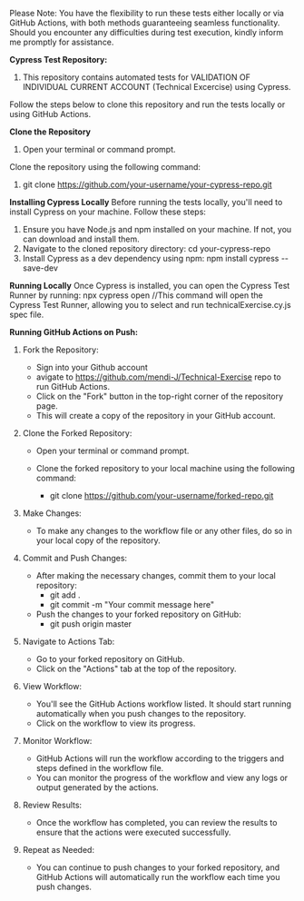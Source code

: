 Please Note: You have the flexibility to run these tests either locally or via GitHub Actions, with both methods guaranteeing seamless functionality. Should you encounter any difficulties during test execution, kindly inform me promptly for assistance.


**Cypress Test Repository:**
1. This repository contains automated tests for VALIDATION OF INDIVIDUAL CURRENT ACCOUNT (Technical Excercise) using Cypress.
   
Follow the steps below to clone this repository and run the tests locally or using GitHub Actions.

**Clone the Repository**
1. Open your terminal or command prompt.

Clone the repository using the following command:
1. git clone https://github.com/your-username/your-cypress-repo.git

**Installing Cypress Locally**
Before running the tests locally, you'll need to install Cypress on your machine. Follow these steps:
1. Ensure you have Node.js and npm installed on your machine. If not, you can download and install them.
2. Navigate to the cloned repository directory:
   cd your-cypress-repo
3. Install Cypress as a dev dependency using npm:
   npm install cypress --save-dev

**Running Locally**
Once Cypress is installed, you can open the Cypress Test Runner by running:
  npx cypress open  //This command will open the Cypress Test Runner, allowing you to select and run technicalExercise.cy.js spec file.
  

**Running GitHub Actions on Push:**

1. Fork the Repository:

	* Sign into your Github account
	* avigate to https://github.com/mendi-J/Technical-Exercise repo to run GitHub Actions.
	* Click on the "Fork" button in the top-right corner of the repository page.
	* This will create a copy of the repository in your GitHub account.

2. Clone the Forked Repository:

	* Open your terminal or command prompt.
	* Clone the forked repository to your local machine using the following command:

		- git clone https://github.com/your-username/forked-repo.git

3. Make Changes:

	* To make any changes to the workflow file or any other files, do so in your local copy of the repository.

4. Commit and Push Changes:

	* After making the necessary changes, commit them to your local repository:
		- git add .
		- git commit -m "Your commit message here"
	* Push the changes to your forked repository on GitHub:
		- git push origin master

5. Navigate to Actions Tab:

	* Go to your forked repository on GitHub.
	* Click on the "Actions" tab at the top of the repository.

6. View Workflow:

	* You'll see the GitHub Actions workflow listed. It should start running automatically when you push changes to the repository.
	* Click on the workflow to view its progress.

7. Monitor Workflow:

	* GitHub Actions will run the workflow according to the triggers and steps defined in the workflow file.
	* You can monitor the progress of the workflow and view any logs or output generated by the actions.

8. Review Results:

	* Once the workflow has completed, you can review the results to ensure that the actions were executed successfully.

9. Repeat as Needed:

	* You can continue to push changes to your forked repository, and GitHub Actions will automatically run the workflow each time you push changes.


